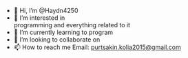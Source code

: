 - 👋 Hi, I’m @Haydn4250
- 👀 I’m interested in  
programming and everything related to it
- 🌱 I’m currently learning  to program
- 💞️ I’m looking to collaborate on 
- 📫 How to reach me  Email: purtsakin.kolia2015@gmail.com


<!---
Haydn4250/Haydn4250 is a ✨ special ✨ repository because its `README.md` (this file) appears on your GitHub profile.
You can click the Preview link to take a look at your changes.
--->
